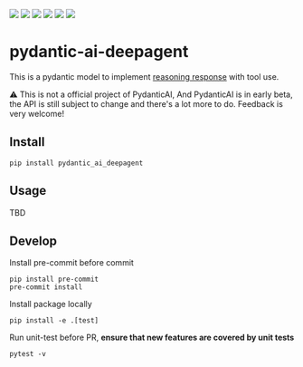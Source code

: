 ![](https://img.shields.io/github/license/wh1isper/pydantic-ai-deepagent)
![](https://img.shields.io/github/v/release/wh1isper/pydantic-ai-deepagent)
![](https://img.shields.io/docker/image-size/wh1isper/pydantic-ai-deepagent)
![](https://img.shields.io/pypi/dm/pydantic_ai_deepagent)
![](https://img.shields.io/github/last-commit/wh1isper/pydantic_ai_deepagent)
![](https://img.shields.io/pypi/pyversions/pydantic_ai_deepagent)

# pydantic-ai-deepagent

This is a pydantic model to implement [reasoning response](https://github.com/pydantic/pydantic-ai/issues/907) with tool use.

⚠️ This is not a official project of PydanticAI, And PydanticAI is in early beta, the API is still subject to change and there's a lot more to do. Feedback is very welcome!

## Install

`pip install pydantic_ai_deepagent`

## Usage

TBD

## Develop

Install pre-commit before commit

```
pip install pre-commit
pre-commit install
```

Install package locally

```
pip install -e .[test]
```

Run unit-test before PR, **ensure that new features are covered by unit tests**

```
pytest -v
```
